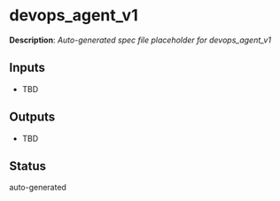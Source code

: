 # devops_agent_v1

**Description**: _Auto-generated spec file placeholder for devops_agent_v1_

## Inputs
- TBD

## Outputs
- TBD

## Status
auto-generated
